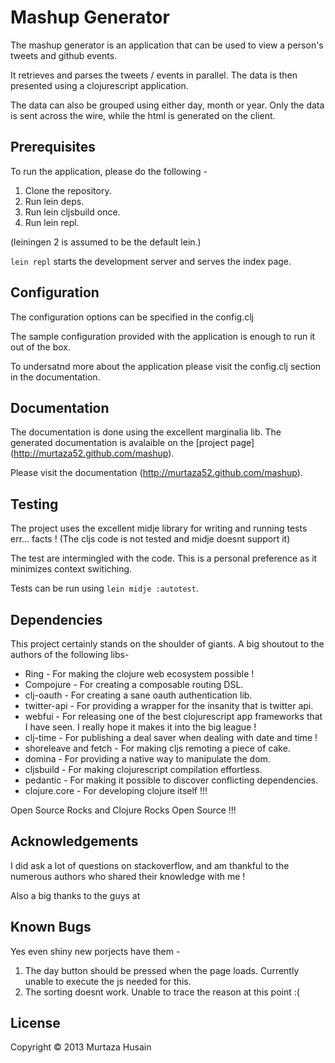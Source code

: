 # Mashup Generator

The mashup generator is an application that can be used to view a
person's tweets and github events.

It retrieves and parses the tweets / events in parallel. The data is
then presented using a clojurescript application.

The data can also be grouped using either day, month or year. Only the
data is sent across the wire, while the html is generated on the client.

## Prerequisites

To run the application, please do the following -

1. Clone the repository.
2. Run lein deps.
3. Run lein cljsbuild once.
4. Run lein repl.

(leiningen 2 is assumed to be the default lein.)

`lein repl` starts the development server and serves the index page.

## Configuration

The configuration options can be specified in the config.clj

The sample configuration provided with the application is enough to run
it out of the box.

To undersatnd more about the application please visit the config.clj
section in the documentation.

## Documentation

The documentation is done using the excellent marginalia lib. The
generated documentation is avalaible on the [project page]
(http://murtaza52.github.com/mashup).

Please visit the documentation (http://murtaza52.github.com/mashup).

## Testing

The project uses the excellent midje library for writing and running
tests err... facts ! (The cljs code is not tested and midje doesnt
support it)

The test are intermingled with the code. This is a personal preference as it minimizes context switiching.

Tests can be run using `lein midje :autotest`.

## Dependencies

This project certainly stands on the shoulder of giants. A big shoutout
to the authors of the following libs-

- Ring - For making the clojure web ecosystem possible !
- Compojure - For creating a composable routing DSL.
- clj-oauth - For creating a sane oauth authentication lib.
- twitter-api - For providing a wrapper for the insanity that is twitter
  api.
- webfui - For releasing one of the best clojurescript app frameworks
  that I have seen. I really hope it makes it into the big league !
- clj-time - For publishing a deal saver when dealing with date and
  time !
- shoreleave and fetch - For making cljs remoting a piece of cake.
- domina - For providing a native way to manipulate the dom.
- cljsbuild - For making clojurescript compilation effortless.
- pedantic - For making it possible to discover conflicting dependencies.
- clojure.core - For developing clojure itself !!!

Open Source Rocks and Clojure Rocks Open Source !!!

## Acknowledgements

I did ask a lot of questions on stackoverflow, and am thankful to the
numerous authors who shared their knowledge with me !

Also a big thanks to the guys at

## Known Bugs

Yes even shiny new porjects have them -

1. The day button should be pressed when the page loads. Currently
unable to execute the js needed for this.
2. The sorting doesnt work. Unable to trace the reason at this point :(

## License

Copyright © 2013 Murtaza Husain
